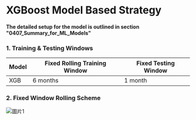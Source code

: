 # XGBoost Model Based Strategy
#### The detailed setup for the model is outlined in section "0407_Summary_for_ML_Models"
### 1. Training & Testing Windows
| Model | Fixed Rolling Training Window | Fixed Testing Window |
|-------|-------------------------------|----------------------|
| XGB   | 6 months                      | 1 month              |

### 2. Fixed Window Rolling Scheme
![圖片1](https://user-images.githubusercontent.com/92542287/206919871-005f5fde-5e25-4539-9986-921953441fcd.png)
